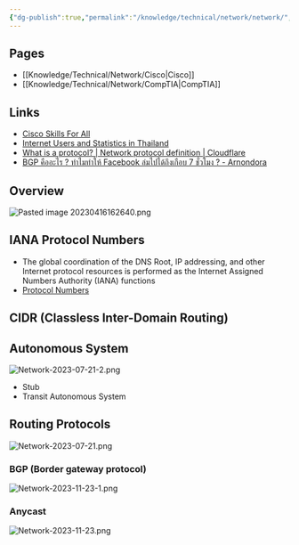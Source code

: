 ```yaml
---
{"dg-publish":true,"permalink":"/knowledge/technical/network/network/","noteIcon":""}
---
```


## Pages

- [[Knowledge/Technical/Network/Cisco\|Cisco]]
- [[Knowledge/Technical/Network/CompTIA\|CompTIA]]


## Links
- [Cisco Skills For All](https://skillsforall.com/dashboard)
- [Internet Users and Statistics in Thailand](http://internet.nectec.or.th/webstats/internetmap.current.iir?Sec=internetmap_current&ref=arnondora.in.th)
- [What is a protocol? | Network protocol definition | Cloudflare](https://www.cloudflare.com/learning/network-layer/what-is-a-protocol/)
- [BGP คืออะไร ? ทำไมทำให้ Facebook ล่มไปได้ถึงเกือบ 7 ชั่วโมง ? - Arnondora](https://arnondora.in.th/what-is-bgp/)
## Overview
![Pasted image 20230416162640.png](/img/user/Attachments/Pasted%20image%2020230416162640.png)
## IANA Protocol Numbers
- The global coordination of the DNS Root, IP addressing, and other Internet protocol resources is performed as the Internet Assigned Numbers Authority (IANA) functions
- [Protocol Numbers](https://www.iana.org/assignments/protocol-numbers/protocol-numbers.xhtml)
## CIDR (Classless Inter-Domain Routing)

## Autonomous System
![Network-2023-07-21-2.png](/img/user/Attachments/Network-2023-07-21-2.png)

- Stub
- Transit Autonomous System
## Routing Protocols
![Network-2023-07-21.png](/img/user/Attachments/Network-2023-07-21.png)
### BGP (Border gateway protocol)
![Network-2023-11-23-1.png](/img/user/Attachments/Network-2023-11-23-1.png)
### Anycast
![Network-2023-11-23.png](/img/user/Attachments/Network-2023-11-23.png)
